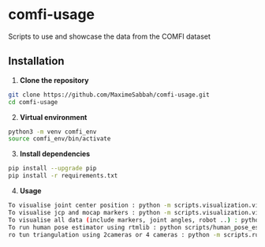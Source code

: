 # comfi-usage
Scripts to use and showcase the data from the COMFI dataset

## Installation

1. **Clone the repository**

```bash
git clone https://github.com/MaximeSabbah/comfi-usage.git
cd comfi-usage
```
2. **Virtual environment**
```bash
python3 -m venv comfi_env
source comfi_env/bin/activate
```

3. **Install dependencies**
```bash
pip install --upgrade pip
pip install -r requirements.txt
```
4. **Usage**
```bash
To visualise joint center position : python -m scripts.visualization.viz_jcp
To visualise jcp and mocap markers : python -m scripts.visualization.viz_multiple_mks_set
To visualise all data (include markers, joint angles, robot ..) : python -m scripts.visualization.viz_all_data
To run human pose estimator using rtmlib : python scripts/human_pose_estimator/run_pose_estimator.py 
ro tun triangulation using 2cameras or 4 cameras : python -m scripts.run_triangulation

```
